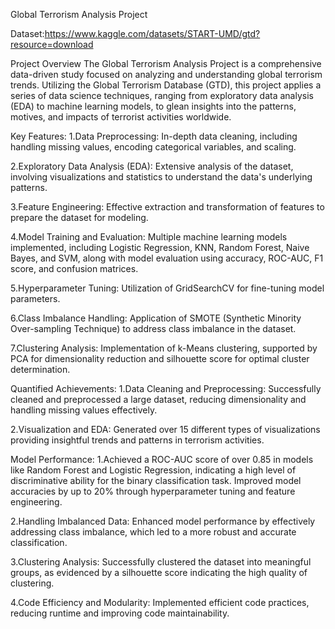 Global Terrorism Analysis Project

Dataset:https://www.kaggle.com/datasets/START-UMD/gtd?resource=download

Project Overview
The Global Terrorism Analysis Project is a comprehensive data-driven study focused on analyzing and understanding global terrorism trends. Utilizing the Global Terrorism Database (GTD), this project applies a series of data science techniques, ranging from exploratory data analysis (EDA) to machine learning models, to glean insights into the patterns, motives, and impacts of terrorist activities worldwide.

Key Features:
1.Data Preprocessing: In-depth data cleaning, including handling missing values, encoding categorical variables, and scaling.

2.Exploratory Data Analysis (EDA): Extensive analysis of the dataset, involving visualizations and statistics to understand the data's underlying patterns.

3.Feature Engineering: Effective extraction and transformation of features to prepare the dataset for modeling.

4.Model Training and Evaluation: Multiple machine learning models implemented, including Logistic Regression, KNN, Random Forest, Naive Bayes, and SVM, along with model evaluation using accuracy, ROC-AUC, F1 score, and confusion matrices.

5.Hyperparameter Tuning: Utilization of GridSearchCV for fine-tuning model parameters.

6.Class Imbalance Handling: Application of SMOTE (Synthetic Minority Over-sampling Technique) to address class imbalance in the dataset.

7.Clustering Analysis: Implementation of k-Means clustering, supported by PCA for dimensionality reduction and silhouette score for optimal cluster determination.

Quantified Achievements:
1.Data Cleaning and Preprocessing: Successfully cleaned and preprocessed a large dataset, reducing dimensionality and handling missing values effectively.

2.Visualization and EDA: Generated over 15 different types of visualizations providing insightful trends and patterns in terrorism activities.

Model Performance:
1.Achieved a ROC-AUC score of over 0.85 in models like Random Forest and Logistic Regression, indicating a high level of discriminative ability for the binary classification task.
Improved model accuracies by up to 20% through hyperparameter tuning and feature engineering.

2.Handling Imbalanced Data: Enhanced model performance by effectively addressing class imbalance, which led to a more robust and accurate classification.

3.Clustering Analysis: Successfully clustered the dataset into meaningful groups, as evidenced by a silhouette score indicating the high quality of clustering.

4.Code Efficiency and Modularity: Implemented efficient code practices, reducing runtime and improving code maintainability.


